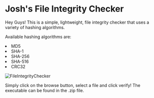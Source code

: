 # Josh's File Integrity Checker

Hey Guys! This is a simple, lightweight, file integrity checker that uses a variety of hashing algorithms. 

Available hashing algorithms are:
<li>MD5</lis>
<li>SHA-1</lis>
<li>SHA-256</lis>
<li>SHA-516</lis>
<li>CRC32</lis>


![FileIntegrityChecker](https://user-images.githubusercontent.com/55113224/209627494-eba9b9e1-c40f-4563-bff5-e27bcf1d4b2a.gif)

Simply click on the browse button, select a file and click verify! The executable can be found in the .zip file.


